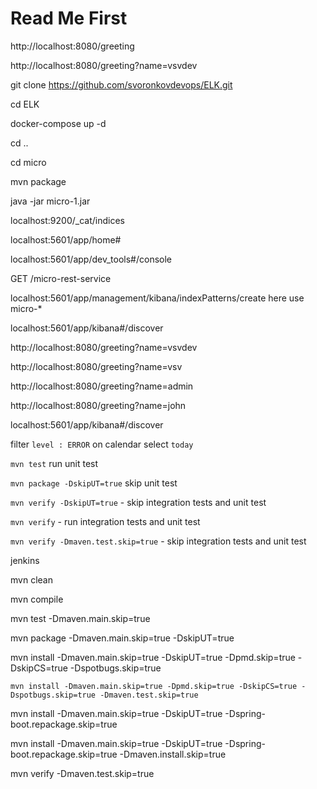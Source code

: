 # Read Me First


http://localhost:8080/greeting

http://localhost:8080/greeting?name=vsvdev

git clone https://github.com/svoronkovdevops/ELK.git

cd ELK

docker-compose up -d

cd ..

cd micro

mvn package

java -jar micro-1.jar

localhost:9200/_cat/indices

localhost:5601/app/home#

localhost:5601/app/dev_tools#/console

GET /micro-rest-service

localhost:5601/app/management/kibana/indexPatterns/create
here use micro-*

localhost:5601/app/kibana#/discover

http://localhost:8080/greeting?name=vsvdev

http://localhost:8080/greeting?name=vsv

http://localhost:8080/greeting?name=admin

http://localhost:8080/greeting?name=john

localhost:5601/app/kibana#/discover

filter `level : ERROR` on calendar select `today`

`mvn test` run unit test

`mvn package -DskipUT=true` skip unit test

`mvn verify -DskipUT=true` - skip integration tests and unit test

`mvn verify` - run integration tests and unit test

`mvn verify -Dmaven.test.skip=true` - skip integration tests and unit test


jenkins

mvn clean

mvn compile

mvn test -Dmaven.main.skip=true

mvn package -Dmaven.main.skip=true -DskipUT=true

mvn install -Dmaven.main.skip=true -DskipUT=true -Dpmd.skip=true -DskipCS=true -Dspotbugs.skip=true

`mvn install -Dmaven.main.skip=true -Dpmd.skip=true -DskipCS=true -Dspotbugs.skip=true -Dmaven.test.skip=true`

mvn install -Dmaven.main.skip=true -DskipUT=true -Dspring-boot.repackage.skip=true

mvn install -Dmaven.main.skip=true -DskipUT=true -Dspring-boot.repackage.skip=true -Dmaven.install.skip=true

mvn verify -Dmaven.test.skip=true